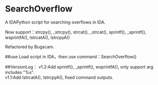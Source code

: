 # SearchOverflow
A IDAPython script for searching overflows in IDA.     

Now support：strcpy(), _strcpy(), strcat(), _strcat(), sprintf(), _sprintf(), wsprintfA(), lstrcatA(), lstrcpyA()     

Refactored by Bugscam.

##use
Load script in IDA，then use command：SearchOverflow()

##VersionLog：
v1.2:Add sprintf(), _sprintf(), wsprintfA(), only support arg includes "%s".   
v1.1:Add lstrcatA(), lstrcpyA(), fixed command outputs.
